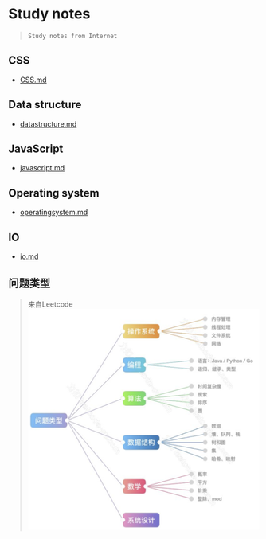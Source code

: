 # Study notes
>     Study notes from Internet

## CSS
- [CSS.md](https://github.com/PaulGuo5/Webnotes/blob/master/CSS.md)

## Data structure
- [datastructure.md](https://github.com/PaulGuo5/Webnotes/blob/master/datastructure.md)

## JavaScript
- [javascript.md](https://github.com/PaulGuo5/Webnotes/blob/master/javascript.md)

## Operating system
- [operatingsystem.md](https://github.com/PaulGuo5/Webnotes/blob/master/operaingsystem.md)

## IO
- [io.md](https://github.com/PaulGuo5/Webnotes/blob/master/io.md)

## 问题类型
> 来自Leetcode
![problemtypes](https://raw.githubusercontent.com/PaulGuo5/Webnotes/master/img/problemtypes.png)  